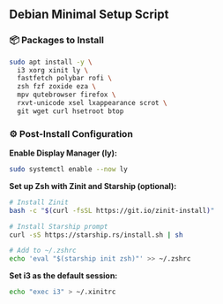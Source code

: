 ## Debian Minimal Setup Script

### 📦 Packages to Install

```bash
sudo apt install -y \
  i3 xorg xinit ly \
  fastfetch polybar rofi \
  zsh fzf zoxide eza \
  mpv qutebrowser firefox \
  rxvt-unicode xsel lxappearance scrot \
  git wget curl hsetroot btop
```

### ⚙️ Post-Install Configuration

**Enable Display Manager (ly):**

```bash
sudo systemctl enable --now ly
```

**Set up Zsh with Zinit and Starship (optional):**

```bash
# Install Zinit
bash -c "$(curl -fsSL https://git.io/zinit-install)"

# Install Starship prompt
curl -sS https://starship.rs/install.sh | sh

# Add to ~/.zshrc
echo 'eval "$(starship init zsh)"' >> ~/.zshrc
```

**Set i3 as the default session:**

```bash
echo "exec i3" > ~/.xinitrc
```
